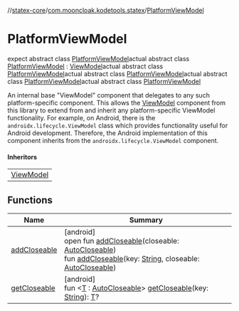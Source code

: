 //[statex-core](../../../index.md)/[com.mooncloak.kodetools.statex](../index.md)/[PlatformViewModel](index.md)

# PlatformViewModel

expect abstract class [PlatformViewModel](index.md)actual abstract class [PlatformViewModel](index.md) : [ViewModel](https://developer.android.com/reference/kotlin/androidx/lifecycle/ViewModel.html)actual abstract class [PlatformViewModel](index.md)actual abstract class [PlatformViewModel](index.md)actual abstract class [PlatformViewModel](index.md)actual abstract class [PlatformViewModel](index.md)

An internal base &quot;ViewModel&quot; component that delegates to any such platform-specific component. This allows the [ViewModel](../-view-model/index.md) component from this library to extend from and inherit any platform-specific ViewModel functionality. For example, on Android, there is the `androidx.lifecycle.ViewModel` class which provides functionality useful for Android development. Therefore, the Android implementation of this component inherits from the `androidx.lifecycle.ViewModel` component.

#### Inheritors

| |
|---|
| [ViewModel](../-view-model/index.md) |

## Functions

| Name | Summary |
|---|---|
| [addCloseable](index.md#383812252%2FFunctions%2F596112941) | [android]<br>open fun [addCloseable](index.md#383812252%2FFunctions%2F596112941)(closeable: [AutoCloseable](https://docs.oracle.com/javase/8/docs/api/java/lang/AutoCloseable.html))<br>fun [addCloseable](index.md#1722490497%2FFunctions%2F596112941)(key: [String](https://kotlinlang.org/api/latest/jvm/stdlib/kotlin/-string/index.html), closeable: [AutoCloseable](https://docs.oracle.com/javase/8/docs/api/java/lang/AutoCloseable.html)) |
| [getCloseable](index.md#1102255800%2FFunctions%2F596112941) | [android]<br>fun &lt;[T](index.md#1102255800%2FFunctions%2F596112941) : [AutoCloseable](https://docs.oracle.com/javase/8/docs/api/java/lang/AutoCloseable.html)&gt; [getCloseable](index.md#1102255800%2FFunctions%2F596112941)(key: [String](https://kotlinlang.org/api/latest/jvm/stdlib/kotlin/-string/index.html)): [T](index.md#1102255800%2FFunctions%2F596112941)? |
